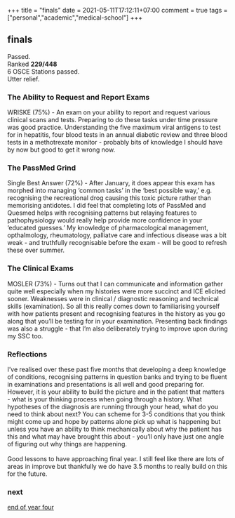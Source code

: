 +++
title = "finals"
date = 2021-05-11T17:12:11+07:00
comment = true
tags = ["personal","academic","medical-school"]
+++

## finals
Passed.
\
Ranked **229/448**
\
6 OSCE Stations passed.
\
Utter relief.

### The Ability to Request and Report Exams
WRISKE (75%) - An exam on your ability to report and request various clinical scans and tests. Preparing to do these tasks under time pressure was good practice. Understanding the five maximum viral antigens to test for in hepatitis, four blood tests in an annual diabetic review and three blood tests in a methotrexate monitor - probably bits of knowledge I should have by now but good to get it wrong now.

### The PassMed Grind
Single Best Answer (72%) - After January, it does appear this exam has morphed into managing ‘common tasks’ in the ‘best possible way,’ e.g. recognising the recreational drog causing this toxic picture rather than memorising antidotes. I did feel that completing lots of PassMed and Quesmed helps with recognising patterns but relaying features to pathophysiology would really help provide more confidence in your ‘educated guesses.’ My knowledge of pharmacological management, opthalmology, rheumatology, palliatve care and infectious disease was a bit weak - and truthfully recognisable before the exam - will be good to refresh these over summer.

### The Clinical Exams
MOSLER (73%) - Turns out that I can communicate and information gather quite well especially when my histories were more succinct and ICE elicited sooner. Weaknesses were in clinical / diagnostic reasoning and technical skills (examination). So all this really comes down to familiarising yourself with how patients present and recognising features in the history as you go along that you’ll be testing for in your examination. Presenting back findings was also a struggle - that I’m also deliberately trying to improve upon during my SSC too.

### Reflections
I’ve realised over these past five months that developing a deep knowledge of conditions, recognising patterns in question banks and trying to be fluent in examinations and presentations is all well and good preparing for. However, it is your ability to build the picture and in the patient that matters - what is your thinking process when going through a history. What hypotheses of the diagnosis are running through your head, what do you need to think about next? You can scheme for 3-5 conditions that you think might come up and hope by patterns alone pick up what is happening but unless you have an ability to think mechanically about why the patient has this and what may have brought this about - you’ll only have just one angle of figuring out why things are happening.
\
\
Good lessons to have approaching final year. I still feel like there are lots of areas in improve but thankfully we do have 3.5 months to really build on this for the future.

### next
[end of year four](/posts/end-of-year-four-medical-school)